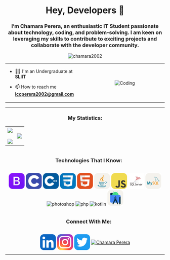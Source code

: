<h1 align="center"> Hey, Developers 👋</h1>
<h3 align="center">I’m Chamara Perera, an enthusiastic IT Student passionate about technology, coding, and problem-solving. I am keen on leveraging my skills to contribute to exciting projects and collaborate with the developer community.</h3>

<p align="center"> <img src="https://komarev.com/ghpvc/?username=chamara2002&label=Profile%20views&color=0e75b6&style=flat" alt="chamara2002" /> </p>

<table align="center">
<tr border="none">
<td width="50%" align="left">

- 👨‍🎓 I'm an Undergraduate at **SLIIT**

- 📫 How to reach me **lccperera2002@gmail.com**

  
</td>
<td width="50%" align="center">
  <img align="center" alt="Coding" width="450" src="https://github.com/Anmol-Baranwal/Cool-GIFs-For-GitHub/assets/74038190/0c7eb6ed-663b-4ce4-bfbd-18239a38ba1b">
</td>
</tr>
</table>

---

<h3 align="center">My Statistics:</h3>
<!--- stats & Trophy (start) -->
<p align="center">
  <!--- stats (start) -->
<table align="center">
<tr border="none">
<td width="50%" align="center">
  
  <img  align="center"  src="https://github-readme-stats.vercel.app/api?username=chamara2002&theme=dark&show_icons=true&count_private=true" />
  <br></br>
  <img  align="center" src="https://github-readme-activity-graph.vercel.app/graph?username=chamara2002&theme=github-dark" /> 
</td>

<td width="50%" align="center">

  <img  align="center"  src="https://github-readme-stats.anuraghazra1.vercel.app/api/top-langs/?username=chamara2002&theme=dark&hide_border=false&no-bg=true&no-frame=true&langs_count=1500"/>
  
  </td>
</tr>
</table>

<!--- stats (end) -->

<!--h1 without bottom border-->
<div id="user-content-toc">
  <ul align="center">
    <summary><h3 style="display: inline-block">Technologies That I Know:</h3></summary>
  </ul>
</div>
<p align="center">
  <img src="https://github.com/tandpfun/skill-icons/blob/main/icons/Bootstrap.svg" alt="bootstrap" width="50" height="50" style="pointer-events: none;" />
  <img src="https://github.com/tandpfun/skill-icons/blob/main/icons/C.svg" alt="c" width="50" height="50" style="pointer-events: none;" />
  <img src="https://github.com/tandpfun/skill-icons/blob/main/icons/CPP.svg" alt="cplusplus" width="50" height="50" style="pointer-events: none;" />
  <img src="https://github.com/tandpfun/skill-icons/blob/main/icons/CSS.svg" alt="css3" width="50" height="50" style="pointer-events: none;" />
  <img src="https://github.com/tandpfun/skill-icons/blob/main/icons/HTML.svg" alt="html5" width="50" height="50" style="pointer-events: none;" />
  <img src="https://github.com/tandpfun/skill-icons/blob/main/icons/Java-Light.svg" alt="java" width="50" height="50" style="pointer-events: none;" />
  <img src="https://github.com/tandpfun/skill-icons/blob/main/icons/JavaScript.svg" alt="javascript" width="50" height="50" style="pointer-events: none;" />
  <img src="https://github.com/Scar1109/skill-icons/blob/Scar1109/icons/microsoftSQL.svg" alt="mssql" width="50" height="50" style="pointer-events: none;" />
  <img src="https://github.com/tandpfun/skill-icons/blob/main/icons/MySQL-Light.svg" alt="mysql" width="50" height="50" style="pointer-events: none;" />
  <img src="https://github.com/Scar1109/skill-icons/blob/Scar1109/icons/Photoshop.svg" alt="photoshop" width="50" height="50" style="pointer-events: none;" />
  <img src="https://github.com/Scar1109/skill-icons/blob/Scar1109/icons/PHP-Light.svg" alt="php" width="50" height="50" style="pointer-events: none;" />
  <img src="https://github.com/Scar1109/skill-icons/blob/Scar1109/icons/Kotlin-Light.svg" alt="kotlin" width="50" height="50" style="pointer-events: none;" />
  <img src="https://github.com/tandpfun/skill-icons/blob/main/icons/AndroidStudio-Light.svg" alt="android studio" width="50" height="50" style="pointer-events: none;" />
</p>
<!-- Connect with me -->
<!--h2 without bottom border-->
<div id="user-content-toc">
  <ul align="center">
    <summary><h3 style="display: inline-block">Connect With Me:</h3></summary>
  </ul>
</div>

<p align="center">
<a href="https://linkedin.com/in/chamara-perera-04b2b3285/" target="blank"><img align="center" src="https://github.com/tandpfun/skill-icons/blob/main/icons/LinkedIn.svg" alt="chamara-perera" height="50" width="50" /></a>
<a href="https://instagram.com/chamara_2002_" target="blank"><img align="center" src="https://github.com/tandpfun/skill-icons/blob/main/icons/Instagram.svg" alt="chamara_2002" height="50" width="50" /></a>
<a href="https://x.com/chamara_2002_" target="blank"><img align="center" src="https://github.com/tandpfun/skill-icons/blob/main/icons/Twitter.svg" alt="chamara_2002_" height="50" width="50" /></a>
<a href="https://www.facebook.com/profile.php?id=100040341138536&mibextid=LQQJ4d" target="blank"><img align="center" src="https://raw.githubusercontent.com/rahuldkjain/github-profile-readme-generator/master/src/images/icons/Social/facebook.svg" alt="Chamara Perera" height="50" width="50" /></a>

</p>

---
